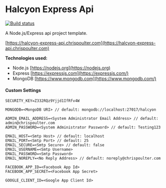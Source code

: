 # Halcyon Express Api

[![Build status](https://ci.appveyor.com/api/projects/status/ycwlg6x0yk3qetfc?svg=true)](https://ci.appveyor.com/project/chrispoulter/halcyon-express-api)

A Node.js/Express api project template.

[https://halcyon-express-api.chrispoulter.com](https://halcyon-express-api.chrispoulter.com)

**Technologies used:**

- Node.js
[https://nodejs.org](https://nodejs.org)
- Express
[https://expressjs.com](https://expressjs.com/)
- MongoDB
[https://www.mongodb.com](https://www.mongodb.com/)

#### Custom Settings
    SECURITY_KEY=Z332RQz9Yjjd1IfRfv4W

    MONGODB=<MongoDB URI> // default: mongodb://localhost:27017/halcyon

    ADMIN_EMAIL_ADDRESS=<System Administrator Email Address> // default: admin@chrispoulter.com
    ADMIN_PASSWORD=<System Administrator Password> // default: Testing123 

    EMAIL_HOST=<Smtp Host> // default: localhost
    EMAIL_PORT=<Smtp Port> // default: 25
    EMAIL_SECURE=<Smtp Secure> // default: false
    EMAIL_USERNAME=<Smtp Username>
    EMAIL_PASSWORD=<Smtp Password>
    EMAIL_NOREPLY=<No Reply Address> // default: noreply@chrispoulter.com

    FACEBOOK_APP_ID=<Facebook App Id>
    FACEBOOK_APP_SECRET=<Facebook App Secret>

    GOOGLE_CLIENT_ID=<Google App Client Id>
    